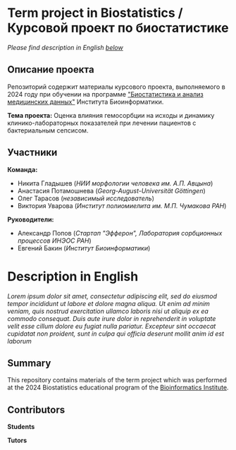# Term project in Biostatistics \/ Курсовой проект по биостатистике  

*Please find description in English [below](#description-in-english)*  

## Описание проекта

Репозиторий содержит материалы курсового проекта, выполняемого в 2024 году при обучении на программе ["Биостатистика и анализ медицинских данных"](https://bioinf.me/education/stat) Института Биоинформатики. 

**Тема проекта:** Оценка влияния гемосорбции на исходы и динамику клинико-лабораторных показателей при лечении пациентов с бактериальным сепсисом.  

## Участники  

**Команда:**  
- Никита Гладышев (*НИИ морфологии человека им.&nbsp;А.П.&nbsp;Авцына*)  
- Анастасия Потамошнева (*Georg-August-Universität Göttingen*)  
- Олег Тарасов (*независимый исследователь*)  
- Виктория Уварова (*Институт полиомиелита им.&nbsp;М.П.&nbsp;Чумакова РАН*)  

**Руководители:**  
- Александр Попов (*Стартап "Эфферон", Лаборатория сорбционных процессов ИНЭОС РАН*)  
- Евгений Бакин (*Институт Биоинформатики*)  

# Description in English

*Lorem ipsum dolor sit amet, consectetur adipiscing elit, sed do eiusmod tempor incididunt ut labore et dolore magna aliqua. Ut enim ad minim veniam, quis nostrud exercitation ullamco laboris nisi ut aliquip ex ea commodo consequat. Duis aute irure dolor in reprehenderit in voluptate velit esse cillum dolore eu fugiat nulla pariatur. Excepteur sint occaecat cupidatat non proident, sunt in culpa qui officia deserunt mollit anim id est laborum*

## Summary  

This repository contains materials of the term project which was performed at the 2024 Biostatistics educational program of the [Bioinformatics Institute](https://bioinf.me/en).  

## Contributors 

**Students**

**Tutors**
